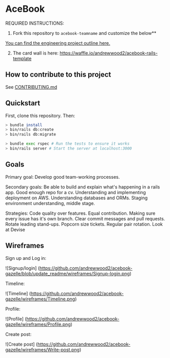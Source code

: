 # AceBook

REQUIRED INSTRUCTIONS:

1. Fork this repository to `acebook-teamname` and customize
the below**

[You can find the engineering project outline here.](https://github.com/makersacademy/course/tree/master/engineering_projects/rails)

2. The card wall is here: https://waffle.io/andrewwood2/acebook-rails-template

## How to contribute to this project
See [CONTRIBUTING.md](CONTRIBUTING.md)

## Quickstart

First, clone this repository. Then:

```bash
> bundle install
> bin/rails db:create
> bin/rails db:migrate

> bundle exec rspec # Run the tests to ensure it works
> bin/rails server # Start the server at localhost:3000
```

## Goals

Primary goal:
Develop good team-working processes.

Secondary goals:
Be able to build and explain what's happening in a rails app.
Good enough repo for a cv.
Understanding and implementing deployment on AWS.
Understanding databases and ORMs.
Staging environment understanding, middle stage.

Strategies:
Code quality over features.
Equal contribution.
Making sure every issue has it's own branch.
Clear commit messages and pull requests.
Rotate leading stand-ups.
Popcorn size tickets.
Regular pair rotation.
Look at Devise

## Wireframes

Sign up and Log in:

![Signup/login]
(https://github.com/andrewwood2/acebook-gazelle/blob/update_readme/wireframes/Signup-login.png)

Timeline:

![Timeline]
(https://github.com/andrewwood2/acebook-gazelle/wireframes/Timeline.png)

Profile:

![Profile]
(https://github.com/andrewwood2/acebook-gazelle/wireframes/Profile.png)

Create post:

![Create post]
(https://github.com/andrewwood2/acebook-gazelle/wireframes/Write-post.png)
